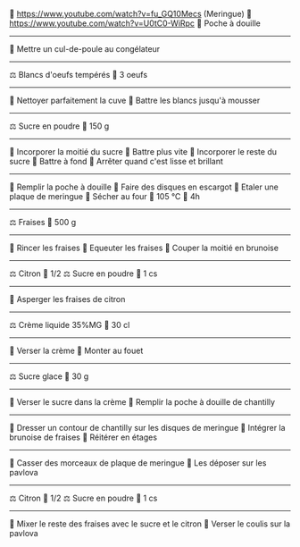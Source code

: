 🔗 https://www.youtube.com/watch?v=fu_GQ10Mecs (Meringue)
🔗 https://www.youtube.com/watch?v=U0tC0-WiRpc
🔪 Poche à douille
***
🔧 Mettre un cul-de-poule au congélateur
***
⚖ Blancs d'oeufs tempérés 📏 3 oeufs
***
🔧 Nettoyer parfaitement la cuve
🔧 Battre les blancs jusqu'à mousser
***
⚖ Sucre en poudre 📏 150 g
***
🔧 Incorporer la moitié du sucre
🔧 Battre plus vite
🔧 Incorporer le reste du sucre
🔧 Battre à fond
🔧 Arrêter quand c'est lisse et brillant
***
🔧 Remplir la poche à douille
🔧 Faire des disques en escargot
🔧 Etaler une plaque de meringue
🔧 Sécher au four 📏 105 °C 📏 4h
***
⚖ Fraises 📏 500 g
***
🔧 Rincer les fraises
🔧 Equeuter les fraises
🔧 Couper la moitié en brunoise
***
⚖ Citron 📏 1/2
⚖ Sucre en poudre 📏 1 cs
***
🔧 Asperger les fraises de citron
***
⚖ Crème liquide 35%MG 📏 30 cl
***
🔧 Verser la crème
🔧 Monter au fouet
***
⚖ Sucre glace 📏 30 g
***
🔧 Verser le sucre dans la crème
🔧 Remplir la poche à douille de chantilly
***
🔧 Dresser un contour de chantilly sur les disques de meringue
🔧 Intégrer la brunoise de fraises
🔧 Réitérer en étages
***
🔧 Casser des morceaux de plaque de meringue
🔧 Les déposer sur les pavlova
***
⚖ Citron 📏 1/2
⚖ Sucre en poudre 📏 1 cs
***
🔧 Mixer le reste des fraises avec le sucre et le citron
🔧 Verser le coulis sur la pavlova